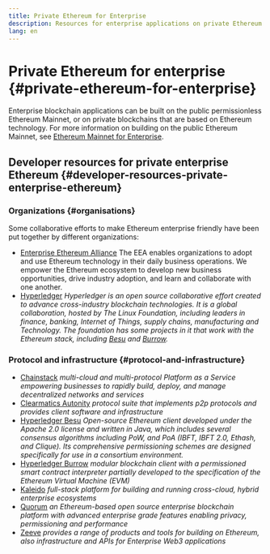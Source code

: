 ```yaml
---
title: Private Ethereum for Enterprise
description: Resources for enterprise applications on private Ethereum blockchains.
lang: en
---
```


# Private Ethereum for enterprise {#private-ethereum-for-enterprise}

Enterprise blockchain applications can be built on the public permissionless Ethereum Mainnet, or on private blockchains that are based on Ethereum technology. For more information on building on the public Ethereum Mainnet, see [Ethereum Mainnet for Enterprise](/enterprise/).

## Developer resources for private enterprise Ethereum {#developer-resources-private-enterprise-ethereum}

### Organizations {#organisations}

Some collaborative efforts to make Ethereum enterprise friendly have been put together by different organizations:

- [Enterprise Ethereum Alliance](https://entethalliance.org/)
  The EEA enables organizations to adopt and use Ethereum technology in their daily business operations. We empower the Ethereum ecosystem to develop new business opportunities, drive industry adoption, and learn and collaborate with one another.
- [Hyperledger](https://hyperledger.org)
  _Hyperledger is an open source collaborative effort created to advance cross-industry blockchain technologies. It is a global collaboration, hosted by The Linux Foundation, including leaders in finance, banking, Internet of Things, supply chains, manufacturing and Technology. The foundation has some projects in it that work with the Ethereum stack, including [Besu](https://www.hyperledger.org/use/besu) and [Burrow](https://www.hyperledger.org/projects/hyperledger-burrow)._

### Protocol and infrastructure {#protocol-and-infrastructure}

- [Chainstack](https://chainstack.com/) _multi-cloud and multi-protocol Platform as a Service empowering businesses to rapidly build, deploy, and manage decentralized networks and services_
- [Clearmatics Autonity](https://www.clearmatics.com/about/) _protocol suite that implements p2p protocols and provides client software and infrastructure_
- [Hyperledger Besu](https://www.hyperledger.org/use/besu) _Open-source Ethereum client developed under the Apache 2.0 license and written in Java, which includes several consensus algorithms including PoW, and PoA (IBFT, IBFT 2.0, Ethash, and Clique). Its comprehensive permissioning schemes are designed specifically for use in a consortium environment._
- [Hyperledger Burrow](https://www.hyperledger.org/projects/hyperledger-burrow) _modular blockchain client with a permissioned smart contract interpreter partially developed to the specification of the Ethereum Virtual Machine (EVM)_
- [Kaleido](https://kaleido.io/) _full-stack platform for building and running cross-cloud, hybrid enterprise ecosystems_
- [Quorum](https://consensys.io/quorum/) _an Ethereum-based open source enterprise blockchain platform with advanced enterprise grade features enabling privacy, permissioning and performance_
- [Zeeve](https://www.zeeve.io/) _provides a range of products and tools for building on Ethereum, also infrastructure and APIs for Enterprise Web3 applications_
